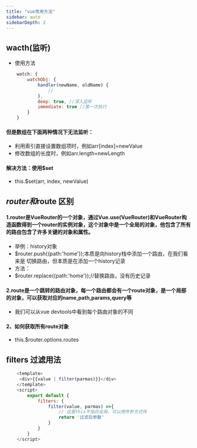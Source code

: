```yaml
---
title: "vue常用方法"
sidebar: auto
sidebarDepth: 2
---
```

## wacth(监听)
- 使用方法
```js
	watch: {
		watchObj: {
			handler(newName, oldName) {
				//
			},
			deep: true, //深入监听
			immediate: true //第一次执行
	    }
	}
```
#### 但是数组在下面两种情况下无法监听：
- 利用索引直接设置数组项时，例如arr[index]=newValue
- 修改数组的长度时，例如arr.length=newLength
#### 解决方法：使用$set
- this.$set(arr, index, newValue)

## $router 和$route 区别
#### 1.router是VueRouter的一个对象，通过Vue.use(VueRouter)和VueRouter构造函数得到一个router的实例对象，这个对象中是一个全局的对象，他包含了所有的路由包含了许多关键的对象和属性。
- 举例：history对象
- $router.push({path:'home'});本质是向history栈中添加一个路由，在我们看来是 切换路由，但本质是在添加一个history记录
- 方法：
- $router.replace({path:'home'});//替换路由，没有历史记录
#### 2.route是一个跳转的路由对象，每一个路由都会有一个route对象，是一个局部的对象，可以获取对应的name,path,params,query等
- 我们可以从vue devtools中看到每个路由对象的不同
#### 2、如何获取所有route对象
- this.$router.options.routes

## filters 过滤用法
```js
	<template>
	 <div>{{value | filter(parmas)}}</div>
	</template>
	<script>
		export default {
			filters: {
				filter(value, parmas) =>{
					// 这里this不指向全局，可以用传参方式传
					return '过滤后参数'
				}
			}
		}
	</script>
```





